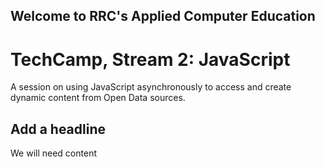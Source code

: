 ## Welcome to RRC's Applied Computer Education
# TechCamp, Stream 2: JavaScript
  
  
A session on using JavaScript asynchronously to access and create dynamic content from Open Data sources.

## Add a headline
We will need content